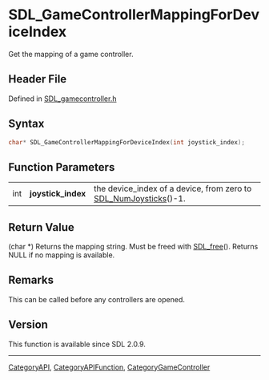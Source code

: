 # SDL_GameControllerMappingForDeviceIndex

Get the mapping of a game controller.

## Header File

Defined in [SDL_gamecontroller.h](https://github.com/libsdl-org/SDL/blob/SDL2/include/SDL_gamecontroller.h)

## Syntax

```c
char* SDL_GameControllerMappingForDeviceIndex(int joystick_index);
```

## Function Parameters

|     |                    |                                                                                      |
| --- | ------------------ | ------------------------------------------------------------------------------------ |
| int | **joystick_index** | the device_index of a device, from zero to [SDL_NumJoysticks](SDL_NumJoysticks)()-1. |

## Return Value

(char *) Returns the mapping string. Must be freed with
[SDL_free](SDL_free)(). Returns NULL if no mapping is available.

## Remarks

This can be called before any controllers are opened.

## Version

This function is available since SDL 2.0.9.

----
[CategoryAPI](CategoryAPI), [CategoryAPIFunction](CategoryAPIFunction), [CategoryGameController](CategoryGameController)

